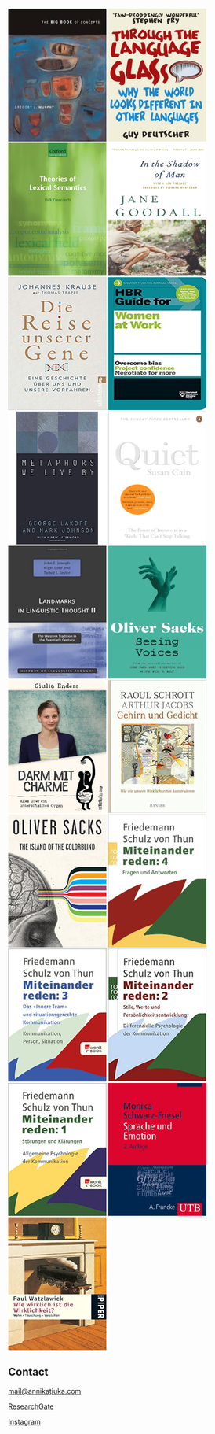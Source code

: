 [<img src="bookshelf/murphy2002.jpeg" width="200" height="270">](https://g.co/kgs/3CL7Uf) [<img src="bookshelf/deutscher2010.jpg" width="200" height="270">](https://g.co/kgs/GiMA4H) <img src="bookshelf/geeraerts2010.jpg" width="200" height="270"> <img src="bookshelf/goodall2000.jpg" width="200" height="270"> <img src="bookshelf/krause2019.jpg" width="200" height="270"> <img src="bookshelf/HBR2019.jpg" width="200" height="270"> <img src="bookshelf/lakoff1980.jpg" width="200" height="270"> [<img src="bookshelf/cain2011.jpg" width="200" height="270">](https://g.co/kgs/G7dkHE) [<img src="bookshelf/joseph2001.jpg" width="200" height="270">](https://g.co/kgs/v7VcUY) <img src="bookshelf/sacks1989.jpg" width="200" height="270"> [<img src="bookshelf/enders2014.jpg" width="200" height="270">](https://g.co/kgs/LvsV8K) <img src="bookshelf/schrott2011.jpg" width="200" height="270"> <img src="bookshelf/sacks1997.jpg" width="200" height="270"> <img src="bookshelf/SchulzvonThun1998.jpg" width="200" height="270"> <img src="bookshelf/SchulzvonThun2007.jpg" width="200" height="270"> <img src="bookshelf/SchulzvonThun1981b.jpg" width="200" height="270"> <img src="bookshelf/SchulzvonThun1981a.jpg" width="200" height="270"> [<img src="bookshelf/schwarz-friesel2013.jpg" width="200" height="270">](https://www.degruyter.com/view/journals/zrs/3/2/article-p271.xml) <img src="bookshelf/watzlawick1978.jpg" width="200" height="270">



## Contact

<mail@annikatjuka.com>

[ResearchGate](https://www.researchgate.net/profile/Annika_Tjuka)

[Instagram](https://www.instagram.com/everyday_linguist/?hl=de)

